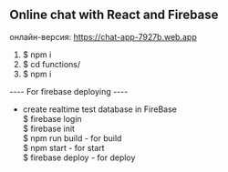 ## Online chat with React and Firebase
онлайн-версия: https://chat-app-7927b.web.app

1) $ npm i
2) $ cd functions/
3) $ npm i

---- For firebase deploying ----  
- create realtime test database in FireBase  
$ firebase login  
$ firebase init  
$ npm run build - for build  
$ npm start - for start  
$ firebase deploy - for deploy  
